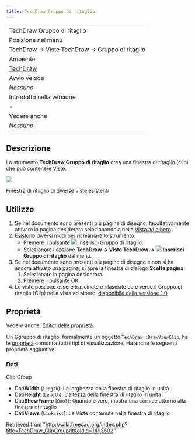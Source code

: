 ```yaml
---
title: TechDraw Gruppo di ritaglio
---
```

|  |
| --- |
| TechDraw Gruppo di ritaglio |
| Posizione nel menu |
| TechDraw → Viste TechDraw → Gruppo di ritaglio |
| Ambiente |
| [TechDraw](/TechDraw_Workbench/it "TechDraw Workbench/it") |
| Avvio veloce |
| *Nessuno* |
| Introdotto nella versione |
| - |
| Vedere anche |
| *Nessuno* |
|  |

## Descrizione

Lo strumento **TechDraw Gruppo di ritaglio** crea una finestra di ritaglio (clip) che può contenere Viste.

![](/images/TechDraw_Clipview.png)

Finestra di ritaglio di diverse viste esistenti

## Utilizzo

1. Se nel documento sono presenti più pagine di disegno: facoltativamente attivare la pagina desiderata selezionandola nella [Vista ad albero](/Tree_view/it "Tree view/it").
2. Esistono diversi modi per richiamare lo strumento:
   * Premere il pulsante ![](/images/TechDraw_ClipGroup.svg) Inserisci Gruppo di ritaglio.
   * Selezionare l'opzione **TechDraw → Viste TechDraw → ![](/images/TechDraw_ClipGroup.svg) Inserisci Gruppo di ritaglio** dal menu.
3. Se nel documento sono presenti più pagine di disegno e non si ha ancora attivato una pagina, si apre la finestra di dialogo **Scelta pagina**:
   1. Selezionare la pagina desiderata.
   2. Premere il pulsante OK.
4. Le viste possono essere trascinate e rilasciate da e verso il Gruppo di ritaglio (Clip) nella vista ad albero. [disponibile dalla versione 1.0](/Release_notes_1.0/it "Release notes 1.0/it")

## Proprietà

Vedere anche: [Editor delle proprietà](/Property_editor/it "Property editor/it").

Un Ggruppo di ritaglio, formalmente un oggetto `TechDraw::DrawViewClip`, ha le [proprietà](/TechDraw_View/it#Properties_Part_View "TechDraw View/it") comuni a tutti i tipi di visualizzazione. Ha anche le seguenti proprietà aggiuntive.

### Dati

Clip Group

* Dati**Width** (`Length`): La larghezza della finestra di ritaglio in unità
* Dati**Height** (`Length`): L'altezza della finestra di ritaglio in unità
* Dati**ShowFrame** (`Bool`): Quando è vero, mostra una cornice attorno alla finestra di ritaglio
* Dati**Views** (`LinkList`): Le Viste contenute nella finestra di ritaglio

Retrieved from "<http://wiki.freecad.org/index.php?title=TechDraw_ClipGroup/it&oldid=1493602>"